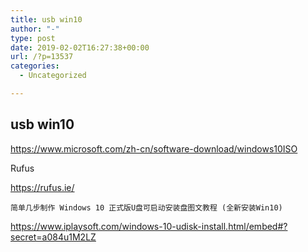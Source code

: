 ```yaml
---
title: usb win10
author: "-"
type: post
date: 2019-02-02T16:27:38+00:00
url: /?p=13537
categories:
  - Uncategorized

---
```

## usb win10
https://www.microsoft.com/zh-cn/software-download/windows10ISO

Rufus
  
https://rufus.ie/


  
    简单几步制作 Windows 10 正式版U盘可启动安装盘图文教程 (全新安装Win10)
  


https://www.iplaysoft.com/windows-10-udisk-install.html/embed#?secret=a084u1M2LZ